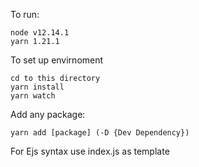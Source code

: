 To run:
```
node v12.14.1
yarn 1.21.1
```

To set up envirnoment
```
cd to this directory
yarn install
yarn watch
```

Add any package:
```
yarn add [package] (-D {Dev Dependency})
```

For Ejs syntax use index.js as template